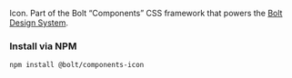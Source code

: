 Icon. Part of the Bolt “Components” CSS framework that powers the [Bolt Design System](https://www.boltdesignsystem.com).

### Install via NPM
```
npm install @bolt/components-icon
```
